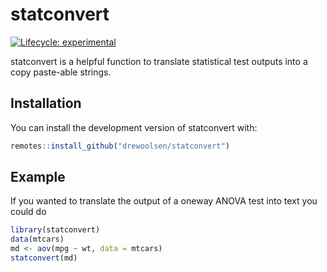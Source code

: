 
# statconvert

<!-- badges: start -->
[![Lifecycle: experimental](https://img.shields.io/badge/lifecycle-experimental-orange.svg)](https://lifecycle.r-lib.org/articles/stages.html#experimental)
<!-- badges: end -->

statconvert is a helpful function to translate statistical test outputs into a copy paste-able strings. 

## Installation

You can install the development version of statconvert with:

``` r
remotes::install_github("drewoolsen/statconvert")
```

## Example

If you wanted to translate the output of a oneway ANOVA test into text you could do 
``` r
library(statconvert)
data(mtcars)
md <- aov(mpg ~ wt, data = mtcars)
statconvert(md)
```

